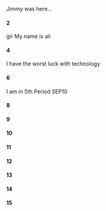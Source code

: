 Jimmy was here...
#### 2
gir  My name is ali
#### 4
I have the worst luck with technology
#### 6
I am in 5th Period SEP10
#### 8
#### 9
#### 10
#### 11
#### 12
#### 13
#### 14
#### 15
